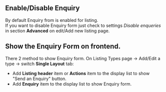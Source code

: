 ## Enable/Disable Enquiry
By default Enquiry from is enabled for listing.  
If you want to disable Enquiry form just check to settings _Disable enqueries_ in section **Advanced** on edit/Add new listing page.

## Show the Enquiry Form on frontend.
There 2 method to show Enquiry form.
On Listing Types page -> Add/Edit a type -> switch **Single Layout** tab: 
- Add **Listing header** item or **Actions** item to the display list to show "Send an Enquiry" button.
- Add **Enquiry** item to the display list to show Enquiry form.


